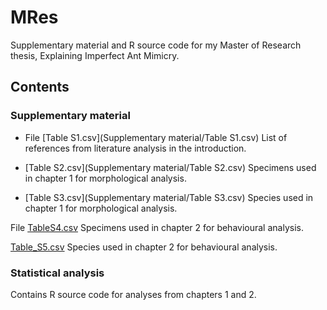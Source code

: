 # MRes
Supplementary material and R source code for my Master of Research thesis, Explaining Imperfect Ant Mimicry.

## Contents
### Supplementary material

* File [Table S1.csv](Supplementary material/Table S1.csv)
  List of references from literature analysis in the introduction. 

* [Table S2.csv](Supplementary material/Table S2.csv)
  Specimens used in chapter 1 for morphological analysis.

* [Table S3.csv](Supplementary material/Table S3.csv)
  Species used in chapter 1 for morphological analysis.

File [TableS4.csv](Supplementarymaterial/TableS4.csv)
  Specimens used in chapter 2 for behavioural analysis.

[Table_S5.csv](Supplementary_material/Table_S5.csv)
  Species used in chapter 2 for behavioural analysis.

### Statistical analysis

Contains R source code for analyses from chapters 1 and 2.